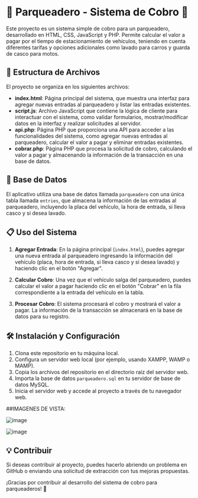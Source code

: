 # 🚗 Parqueadero - Sistema de Cobro 🛵

Este proyecto es un sistema simple de cobro para un parqueadero, desarrollado en HTML, CSS, JavaScript y PHP. Permite calcular el valor a pagar por el tiempo de estacionamiento de vehículos, teniendo en cuenta diferentes tarifas y opciones adicionales como lavado para carros y guarda de casco para motos.

## 📁 Estructura de Archivos

El proyecto se organiza en los siguientes archivos:

- **index.html**: Página principal del sistema, que muestra una interfaz para agregar nuevas entradas al parqueadero y listar las entradas existentes.
- **script.js**: Archivo JavaScript que contiene la lógica de cliente para interactuar con el sistema, como validar formularios, mostrar/modificar datos en la interfaz y realizar solicitudes al servidor.
- **api.php**: Página PHP que proporciona una API para acceder a las funcionalidades del sistema, como agregar nuevas entradas al parqueadero, calcular el valor a pagar y eliminar entradas existentes.
- **cobrar.php**: Página PHP que procesa la solicitud de cobro, calculando el valor a pagar y almacenando la información de la transacción en una base de datos.

## 📝 Base de Datos

El aplicativo utiliza una base de datos llamada `parqueadero` con una única tabla llamada `entries`, que almacena la información de las entradas al parqueadero, incluyendo la placa del vehículo, la hora de entrada, si lleva casco y si desea lavado.

## 📋 Uso del Sistema

1. **Agregar Entrada**: En la página principal (`index.html`), puedes agregar una nueva entrada al parqueadero ingresando la información del vehículo (placa, hora de entrada, si lleva casco y si desea lavado) y haciendo clic en el botón "Agregar".

2. **Calcular Cobro**: Una vez que el vehículo salga del parqueadero, puedes calcular el valor a pagar haciendo clic en el botón "Cobrar" en la fila correspondiente a la entrada del vehículo en la tabla.

3. **Procesar Cobro**: El sistema procesará el cobro y mostrará el valor a pagar. La información de la transacción se almacenará en la base de datos para su registro.

## 🛠️ Instalación y Configuración

1. Clona este repositorio en tu máquina local.
2. Configura un servidor web local (por ejemplo, usando XAMPP, WAMP o MAMP).
3. Copia los archivos del repositorio en el directorio raíz del servidor web.
4. Importa la base de datos `parqueadero.sql` en tu servidor de base de datos MySQL.
5. Inicia el servidor web y accede al proyecto a través de tu navegador web.

##IMAGENES DE VISTA:

![image](https://github.com/ljaramillocanas/SystemParking/assets/101465088/5dbb4c35-0847-40f9-b39e-286c73923201)


![image](https://github.com/ljaramillocanas/SystemParking/assets/101465088/17ade713-f8e9-42ed-b6a6-5bb2ce0368c1)



## 💡 Contribuir

Si deseas contribuir al proyecto, puedes hacerlo abriendo un problema en GitHub o enviando una solicitud de extracción con tus mejoras propuestas.

¡Gracias por contribuir al desarrollo del sistema de cobro para parqueaderos! 🙌
